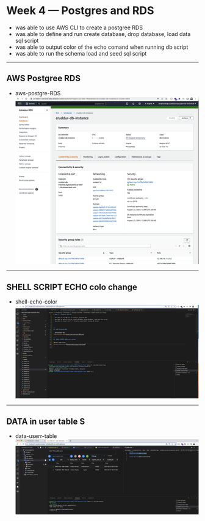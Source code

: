 # Week 4 — Postgres and RDS

- was able to use AWS CLI to create a postgree RDS  
- was able to define and run create database, drop database, load data sql script
- was able to output color of the echo comand when running db script  
- was able to run the schema load and seed sql script 



---
##  AWS Postgree RDS

- aws-postgre-RDS
![aws-postgre-RDS](assets/aws-postgre-RDS.png)

---
##  SHELL SCRIPT ECHO colo change 

- shell-echo-color
![shell-echo-color](assets/shell-echo-color.png)

---
##  DATA in user table S

- data-userr-table
![data-userr-table](assets/data-userr-table.png)


